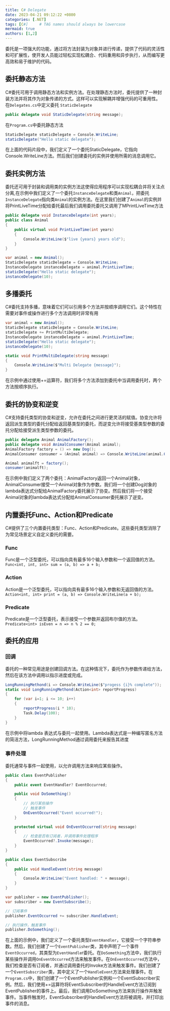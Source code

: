 ```yaml
---
title: C# Delegate
date: 2023-04-21 09:12:22 +0800
categories: [.NET]
tags: [C#]     # TAG names should always be lowercase
mermaid: true
authors: [1,2]
---
```

委托是一项强大的功能，通过将方法封装为对象并进行传递，提供了代码的灵活性和可扩展性，使开发人员能过轻松实现松耦合、代码重用和异步执行，从而编写更高效和易于维护的代码。
## 委托静态方法
C#委托可用于调用静态方法和实例方法。在处理静态方法时，委托提供了一种封装方法并将其作为对象传递的方式。这样可以实现解耦并增强代码的可重用性。
在`Delegates.cs`中定义委托 `StaticDelegate`
```csharp
public delegate void StaticDelegate(string message);
```
在`Program.cs`中委托静态方法
```csharp
StaticDelegate staticDelegate = Console.WriteLine;
staticDelegate("Hello static delegate");
```
在上面的代码片段中，我们定义了一个委托StaticDelegate，它指向Console.WriteLine方法。然后我们创建委托的实例并使用所需的消息调用它。

## 委托实例方法
委托还可用于封装和调用类的实例方法这使得应用程序可以实现松耦合并将关注点分离,在示例中我们定义了一个委托`InstanceDelegate`和类`Animal`，把委托`InstanceDelegate`指向类`Animal`的实例方法。在这里我们创建了`Animal`的实例并将PrintLiveTime分配给委托最后我们调用委托委托又调用了MPrintLiveTime方法
```csharp
public delegate void InstanceDelegate(int years);
public class Animal
{
    public virtual void PrintLiveTime(int years)
    {
        Console.WriteLine($"live {years} years old");
    }
}

var animal = new Animal();
StaticDelegate staticDelegate = Console.WriteLine;
InstanceDelegate instanceDelegate = animal.PrintLiveTime;
staticDelegate("Hello static delegate");
instanceDelegate(10);
```

## 多播委托
C#委托支持多播，意味着它们可以引用多个方法并按顺序调用它们。这个特性在需要对事件或操作进行多个方法调用时非常有用
```csharp
var animal = new Animal();
StaticDelegate staticDelegate = Console.WriteLine;
staticDelegate += PrintMultiDelegate;
InstanceDelegate instanceDelegate = animal.PrintLiveTime;
staticDelegate("Hello static delegate");
instanceDelegate(10);

static void PrintMultiDelegate(string message)
{
    Console.WriteLine($"Multi Delegate {message}");
}
```
在示例中通过使用+=运算符，我们将多个方法添加到委托中当调用委托时，两个方法按顺序执行。

## 委托的协变和逆变
C#支持委托类型的协变和逆变，允许在委托之间进行更灵活的赋值。协变允许将返回派生类型的委托分配给返回基类型的委托，而逆变允许将接受基类型参数的委托分配给接受派生类型参数的委托。
```csharp
public delegate Animal AnimalFactory();
public delegate void AnimalConsumer(Animal animal);
AnimalFactory factory = () => new Dog();
AnimalConsumer consumer = (Animal animal) => Console.WriteLine(animal.GetType().Name);

Animal animalft = factory();
consumer(animalft);
```
在示例中我们定义了两个委托：AnimalFactory返回一个Animal对象，AnimalConsumer接受一个Animal对象作为参数。我们将一个创建Dog对象的lambda表达式分配给AnimalFactory委托展示了协变。然后我们将一个接受Animal对象的lambda表达式分配给AnimalConsumer委托展示了逆变。

## 内置委托Func、Action和Predicate
C#提供了三个内置委托类型：Func、Action和Predicate。这些委托类型消除了为常见场景定义自定义委托的需要。
### Func
Func是一个泛型委托，可以指向具有最多16个输入参数和一个返回值的方法。`Func<int, int, int> sum = (a, b) => a + b;`
### Action
Action是一个泛型委托，可以指向具有最多16个输入参数和无返回值的方法。`Action<int, int> print = (a, b) => Console.WriteLine(a + b);`
### Predicate
Predicate是一个泛型委托，表示接受一个参数并返回布尔值的方法。
`Predicate<int> isEven = n => n % 2 == 0;`

## 委托的应用
### 回调
委托的一种常见用途是创建回调方法。在这种情况下，委托作为参数传递给方法，然后在该方法中调用以指示进度或完成。
```csharp
LongRunningMethond(i => Console.WriteLine($"progess {i}% complete"));
static void LongRunningMethond(Action<int> reportProgress)
{
    for (var i=1; i <= 10; i++)
    {
        reportProgress(i * 10);
        Task.Delay(100);
    }
}
```
在示例中将lambda 表达式与委托一起使用。Lambda表达式是一种编写匿名方法的简洁方法，LongRunningMethod通过调用委托来报告其进度

### 事件处理
委托通常与事件一起使用，以允许调用方法来响应某些操作。
```csharp
public class EventPublisher
{
    public event EventHandler? EventOccurred;

    public void DoSomething()
    {
        // 执行某些操作
        // 触发事件
        OnEventOccurred("Event occurred!");
    }

    protected virtual void OnEventOccurred(string message)
    {
        // 检查是否有订阅者，并调用事件处理程序
        EventOccurred?.Invoke(message);
    }
}

public class EventSubscribe
{
    public void HandleEvent(string message)
    {
        Console.WriteLine("Event handled: " + message);
    }
}

var publisher = new EventPublisher();
var subscriber = new EventSubscribe();

// 订阅事件
publisher.EventOccurred += subscriber.HandleEvent;

// 执行操作，触发事件
publisher.DoSomething();
```
在上面的示例中，我们定义了一个委托类型`EventHandler`，它接受一个字符串参数。然后，我们创建了一个`EventPublisher`类，其中声明了一个事件`EventOccurred`，其类型为`EventHandle`r委托。在`DoSomething`方法中，我们执行某些操作并调用`OnEventOccurred`方法来触发事件。在`OnEventOccurred`方法中，我们检查是否有订阅者，并通过调用委托的Invoke方法来触发事件。我们创建了一个`EventSubscriber`类，其中定义了一个`HandleEvent`方法来处理事件。在`Program.cs`中，我们创建了一个EventPublisher实例和一个EventSubscriber实例。然后，我们使用+=运算符将EventSubscriber的HandleEvent方法订阅到EventPublisher的事件上。最后，我们调用DoSomething方法来执行操作并触发事件。当事件触发时，EventSubscriber的HandleEvent方法将被调用，并打印出事件的消息。

